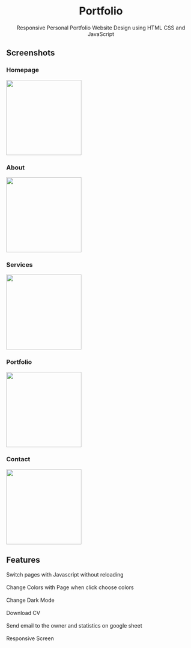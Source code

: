<h1 align="center">Portfolio</h1>

<p align="center">Responsive Personal Portfolio Website Design using HTML CSS and JavaScript</p>

</p>

## Screenshots

### Homepage
<img src="Portfolio/demoImages/home.png" width="200"/> 

### About
<img src="Portfolio/demoImages/about.png" width="200"/> 

### Services
<img src="Portfolio/demoImages/services.png" width="200"/>

### Portfolio
<img src="Portfolio/demoImages/portfolio.png" width="200"/>

### Contact
<img src="Portfolio/demoImages/contact.png" width="200"/>

## Features
Switch pages with Javascript without reloading
<br></br>
Change Colors with Page when click choose colors
<br></br>
Change Dark Mode
<br></br>
Download CV
<br></br>
Send email to the owner and statistics on google sheet
<br></br>
Responsive Screen
